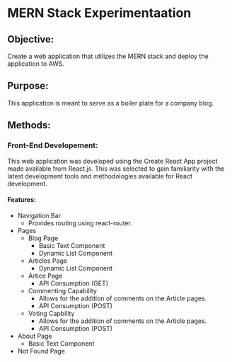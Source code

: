 # MERN Stack Experimentaation

## Objective: 
Create a web application that utilizes the MERN stack and deploy the application to AWS. 

## Purpose:
This application is meant to serve as a boiler plate for a company blog.

## Methods:

### Front-End Developement: 
This web application was developed using the Create React App project made available from React.js.
This was selected to gain familiarity with the latest development tools and methodologies available 
for React development.

#### Features:
* Navigation Bar
  * Provides routing using react-router.
* Pages 
  * Blog Page
    * Basic Text Component
    * Dynamic List Component
  * Articles Page
    * Dynamic List Component
  * Artice Page
    * API Consumption (GET)
  * Commenting Capability
    * Allows for the addition of comments on the Article pages.
    * API Consumption (POST)
  * Voting Capbility
    * Allows for the addition of comments on the Article pages.
    * API Consumption (POST)
* About Page
    * Basic Text Component
* Not Found Page
